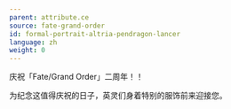 ```yaml
---
parent: attribute.ce
source: fate-grand-order
id: formal-portrait-altria-pendragon-lancer
language: zh
weight: 0
---
```


庆祝「Fate/Grand Order」二周年！！

为纪念这值得庆祝的日子，英灵们身着特别的服饰前来迎接您。
